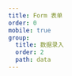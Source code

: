 ```yaml
---
title: Form 表单
order: 0
mobile: true
group:
  title: 数据录入
  order: 2
  path: data
---
```


<code src="../demo/Form.tsx"></code>
<API src="../src/Form.tsx"></API>
